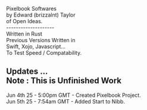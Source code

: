 Pixelbook Softwares<br />
by Edward (brizzalnt) Taylor<br />
of Open Ideas.<br />
--------------------<br />
Written in Rust<br />
Previous Versions Written in<br />
Swift, Xojo, Javascript...<br />
To Test Speed / Compatability.<br />


Updates ...<br />
Note : This is Unfinished Work<br />
--------------------
Jun 4th 25 - 5:00pm GMT - Created Pixelbook Project.<br />
Jun 5th 25 - 7:54am GMT - Added Start to Nibb.<br />
